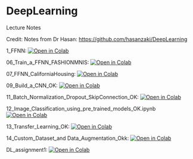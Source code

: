 # DeepLearning
Lecture Notes

Credit: Notes from Dr Hasan: https://github.com/hasanzaki/DeepLearning

1_FFNN: [![Open in Colab](https://colab.research.google.com/assets/colab-badge.svg)](https://colab.research.google.com/github/noorulghousiah/DeepLearning/blob/main/1_FFNN.ipynb)

06_Train_a_FFNN_FASHIONMNIS: [![Open in Colab](https://colab.research.google.com/assets/colab-badge.svg)](https://colab.research.google.com/github/noorulghousiah/DeepLearning/blob/main/06_Train_a_FFNN_FASHIONMNIS.ipynb)

07_FFNN_CaliforniaHousing: [![Open in Colab](https://colab.research.google.com/assets/colab-badge.svg)](https://colab.research.google.com/github/noorulghousiah/DeepLearning/blob/main/07_FFNN_CaliforniaHousing.ipynb)

09_Build_a_CNN_OK: [![Open in Colab](https://colab.research.google.com/assets/colab-badge.svg)](https://colab.research.google.com/github/noorulghousiah/DeepLearning/blob/main/09_Build_a_CNN_OK.ipynb)

11_Batch_Normalization_Dropout_SkipConnection_OK: [![Open in Colab](https://colab.research.google.com/assets/colab-badge.svg)](https://colab.research.google.com/github/noorulghousiah/DeepLearning/blob/main/11_Batch_Normalization_Dropout_SkipConnection_OK.ipynb)

12_Image_Classification_using_pre_trained_models_OK.ipynb [![Open in Colab](https://colab.research.google.com/assets/colab-badge.svg)](https://colab.research.google.com/github/noorulghousiah/DeepLearning/blob/main/12_Image_Classification_using_pre_trained_models_OK.ipynb)

13_Transfer_Learning_OK: [![Open in Colab](https://colab.research.google.com/assets/colab-badge.svg)](https://colab.research.google.com/github/noorulghousiah/DeepLearning/blob/main/13_Transfer_Learning_OK.ipynb)

14_Custom_Dataset_and Data_Augmentation_Okk: [![Open in Colab](https://colab.research.google.com/assets/colab-badge.svg)](https://colab.research.google.com/github/noorulghousiah/DeepLearning/blob/main/14_Custom_Dataset_and_Data_Augmentation_Okk.ipynb)

DL_assignment1: [![Open in Colab](https://colab.research.google.com/assets/colab-badge.svg)](https://colab.research.google.com/github/noorulghousiah/DeepLearning/blob/main/DL_assignment1.ipynb)



